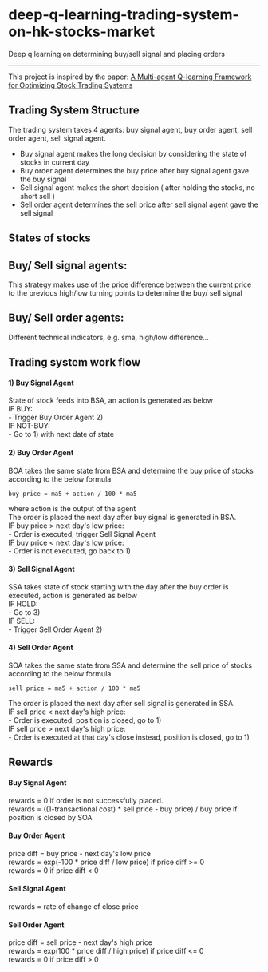 # deep-q-learning-trading-system-on-hk-stocks-market
Deep q learning on determining buy/sell signal and placing orders



----------
This project is inspired by the paper: 
[A Multi-agent Q-learning Framework for Optimizing Stock Trading Systems](https://link.springer.com/chapter/10.1007/3-540-46146-9_16) 


Trading System Structure
------------------------
The trading system takes 4 agents: buy signal agent, buy order agent, sell order agent, sell signal agent.

  * Buy signal agent makes the long decision by considering the state of stocks in current day
  * Buy order agent determines the buy price after buy signal agent gave the buy signal
  * Sell signal agent makes the short decision ( after holding the stocks, no short sell )
  * Sell order agent determines the sell price after sell signal agent gave the sell signal
  

States of stocks
----------------
## Buy/ Sell signal agents:
This strategy makes use of the price difference between the current price to the previous high/low turning points to determine the buy/ sell signal

## Buy/ Sell order agents:
Different technical indicators, e.g. sma, high/low difference...



Trading system work flow
------------------------
#### 1) Buy Signal Agent
State of stock feeds into BSA, an action is generated as below  
    IF BUY:  
        -  Trigger Buy Order Agent 2)  
    IF NOT-BUY:  
        -  Go to 1) with next date of state  
        
#### 2) Buy Order Agent
BOA takes the same state from BSA and determine the buy price of stocks according to the below formula  
   ```
   buy price = ma5 + action / 100 * ma5
   ```
   where action is the output of the agent  
   The order is placed the next day after buy signal is generated in BSA.  
   IF buy price > next day's low price:  
       -  Order is executed, trigger Sell Signal Agent  
   IF buy price < next day's low price:  
       -  Order is not executed, go back to 1)  

#### 3) Sell Signal Agent
SSA takes state of stock starting with the day after the buy order is executed, action is generated as below  
   IF HOLD:  
       -  Go to 3)  
   IF SELL:  
       -  Trigger Sell Order Agent 2)  
       
#### 4) Sell Order Agent
SOA takes the same state from SSA and determine the sell price of stocks according to the below formula  
   ```
   sell price = ma5 + action / 100 * ma5  
   ```
   The order is placed the next day after sell signal is generated in SSA.  
   IF sell price < next day's high price:  
       -  Order is executed, position is closed, go to 1)  
   IF sell price > next day's high price:  
       -  Order is executed at that day's close instead, position is closed, go to 1)  
       
       
Rewards
-------
#### Buy Signal Agent
rewards = 0 if order is not successfully placed.  
rewards = ((1-transactional cost) * sell price - buy price) / buy price  if position is closed by SOA

#### Buy Order Agent
price diff = buy price - next day's low price  
rewards = exp(-100 * price diff / low price) if price diff >= 0  
rewards = 0 if price diff < 0

#### Sell Signal Agent
rewards = rate of change of close price 

#### Sell Order Agent
price diff = sell price - next day's high price  
rewards = exp(100 * price diff / high price) if price diff <= 0  
rewards = 0 if price diff > 0
